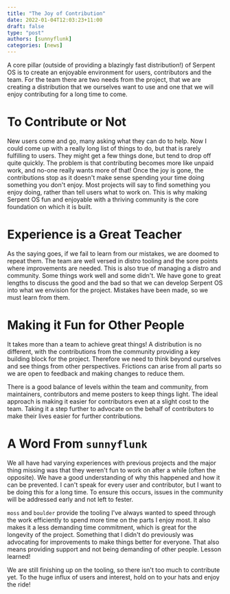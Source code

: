 ```yaml
---
title: "The Joy of Contribution"
date: 2022-01-04T12:03:23+11:00
draft: false
type: "post"
authors: [sunnyflunk]
categories: [news]
---
```


​A core pillar (outside of providing a blazingly fast distribution!) of Serpent OS is to create an enjoyable environment
for users, contributors and the team. For the team there are two needs from the project, that we are creating a
distribution that we ourselves want to use and one that we will enjoy contributing for a long time to come.

<!--more-->

# To Contribute or Not

New users come and go, many asking what they can do to help. Now I could come up with a really long list of things to
do, but that is rarely fulfilling to users. They might get a few things done, but tend to drop off quite quickly. The
problem is that contributing becomes more like unpaid work, and no-one really wants more of that! Once the joy is gone,
the contributions stop as it doesn't make sense spending your time doing something you don't enjoy. Most projects will
say to find something you enjoy doing, rather than tell users what to work on. This is why making Serpent OS fun and
enjoyable with a thriving community is the core foundation on which it is built.

# Experience is a Great Teacher

As the saying goes, if we fail to learn from our mistakes, we are doomed to repeat them. The team are well versed in
distro tooling and the sore points where improvements are needed. This is also true of managing a distro and community.
Some things work well and some didn't. We have gone to great lengths to discuss the good and the bad so that we can
develop Serpent OS into what we envision for the project. Mistakes have been made, so we must learn from them.

# Making it Fun for Other People

It takes more than a team to achieve great things! A distribution is no different, with the contributions from the
community providing a key building block for the project. Therefore we need to think beyond ourselves and see things
from other perspectives. Frictions can arise from all parts so we are open to feedback and making changes to reduce
them.

There is a good balance of levels within the team and community, from maintainers, contributors and meme posters to keep
things light. The ideal approach is making it easier for contributors even at a slight cost to the team. Taking it a
step further to advocate on the behalf of contributors to make their lives easier for further contributions.

# A Word From `sunnyflunk`

We all have had varying experiences with previous projects and the major thing missing was that they weren't fun to work
on after a while (often the opposite). We have a good understanding of why this happened and how it can be prevented.
I can't speak for every user and contributor, but I want to be doing this for a long time. To ensure this occurs, issues
in the community will be addressed early and not left to fester.

`moss` and `boulder` provide the tooling I've always wanted to speed through the work efficiently to spend more time on
the parts I enjoy most. It also makes it a less demanding time commitment, which is great for the longevity of the
project. Something that I didn't do previously was advocating for improvements to make things better for everyone. That
also means providing support and not being demanding of other people. Lesson learned!

We are still finishing up on the tooling, so there isn't too much to contribute yet. To the huge influx of users and
interest, hold on to your hats and enjoy the ride!
